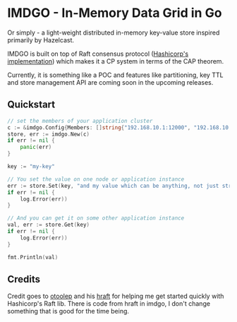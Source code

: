 # IMDGO - In-Memory Data Grid in Go

Or simply - a light-weight distributed in-memory key-value store inspired primarily by Hazelcast.

IMDGO is built on top of Raft consensus protocol ([Hashicorp's implementation](https://github.com/hashicorp/raft)) which makes it a CP system in terms
of the CAP theorem. 

Currently, it is something like a POC and features like partitioning, key TTL and store management API are coming soon in the upcoming releases.

## Quickstart

```go
// set the members of your application cluster
c := &imdgo.Config{Members: []string{"192.168.10.1:12000", "192.168.10.2:12000", "192.168.10.3:12000"}}
store, err := imdgo.New(c)
if err != nil {
    panic(err)
}

key := "my-key"

// You set the value on one node or application instance
err := store.Set(key, "and my value which can be anything, not just string")
if err != nil {
    log.Error(err))
}

// And you can get it on some other application instance
val, err := store.Get(key)
if err != nil {
    log.Error(err))
}

fmt.Println(val)
```

## Credits

Credit goes to [otoolep](https://github.com/otoolep) and his [hraft](https://github.com/otoolep/hraftd) for helping me get started quickly
with Hashicorp's Raft lib. There is code from hraft in imdgo, I don't change something that is good for the time being.

